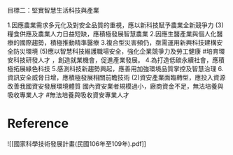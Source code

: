 目標二：堅實智慧生活科技與產業

1.因應農業需求多元化及對安全品質的重視，應以新科技賦予農業全新競爭力
(3)糧食供應及農業人力日益短缺，應積極發展智慧農業
2.因應生醫產業與個人化醫療的國際趨勢，積極推動精準醫療
3.複合型災害頻仍，亟需運用新興科技建構安全防災環境
(5)應以智慧科技維護職場安全，強化企業競爭力及勞工健康
 #培育環安科技研發人才 ，創造就業機會，促進產業發展。
4.為打造低碳永續社會，應積極拓展綠色科技
5.感測科技新趨勢興起，應善用加強環境品質掌控及智慧治理
6.資訊安全威脅日增，應積極發展相關前瞻技術
(2)資安產業面臨轉型，應投入資源改善我國資安發展環境體質
國內資安業者規模過小，廠商資金不足，無法培養與吸收專業人才 #無法培養與吸收資安專業人才

# Reference
![[國家科學技術發展計畫(民國106年至109年).pdf]]